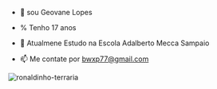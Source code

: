 - 👋 sou Geovane Lopes

- % Tenho 17 anos

- 🌱 Atualmene Estudo na Escola Adalberto Mecca Sampaio
   
- 📫 Me contate por bwxp77@gmail.com
  
![ronaldinho-terraria](https://github.com/user-attachments/assets/bd9d19af-72ce-4ef2-a769-b778e82db7b5)


<!---
ronaldinho2007/ronaldinho2007 is a ✨ special ✨ repository because its `README.md` (this file) appears on your GitHub profile.
You can click the Preview link to take a look at your changes.
--->
